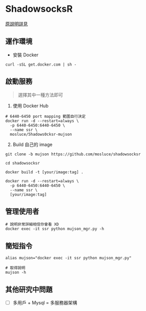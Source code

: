 ShadowsocksR
===========

[原說明詳見](https://github.com/shadowsocksr-backup/shadowsocksr)

## 運作環境

- 安裝 Docker 

```shell
curl -sSL get.docker.com | sh -
```

## 啟動服務 

> 選擇其中一種方法即可

1. 使用 Docker Hub
```shell
# 6440-6450 port mapping 範圍自行決定
docker run -d --restart=always \
  -p 6440-6450:6440-6450 \
  --name ssr \
  mosluce/5hadows0cksr-mujson
```
2. Build 自己的 image
```shell
git clone -b mujson https://github.com/mosluce/shadowsocksr

cd shadowsocksr

docker build -t [your/image:tag] .

docker run -d --restart=always \
  -p 6440-6450:6440-6450 \
  --name ssr \
  [your/image:tag]
```

## 管理使用者

```shell
# 說明非常詳細相信你會看 XD
docker exec -it ssr python mujson_mgr.py -h
```

## 簡短指令

```shell
alias mujson="docker exec -it ssr python mujson_mgr.py"

# 取得說明
mujson -h
```

## 其他研究中問題

- [ ] 多用戶 + Mysql = 多服務器架構
